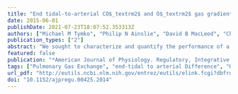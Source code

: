```yaml
---
title: "End tidal-to-arterial CO$_textrm2$ and O$_textrm2$ gas gradients at low- and high-altitude during dynamic end-tidal forcing."
date: 2015-06-01
publishDate: 2021-07-23T18:07:52.353313Z
authors: ["Michael M Tymko", "Philip N Ainslie", "David B MacLeod", "Chris K Willie", "Glen E Foster"]
publication_types: ["2"]
abstract: "We sought to characterize and quantify the performance of a portable dynamic end-tidal forcing (DEF) system in controlling the partial pressure of arterial CO2 (Pa(CO2)) and O2 (Pa(O2)) at low (LA; 344 m) and high altitude (HA; 5,050 m) during an isooxic CO2 test and an isocapnic O2 test, which is commonly used to measure ventilatory and vascular reactivity in humans (n = 9). The isooxic CO2 tests involved step changes in the partial pressure of end-tidal CO2 (PET(CO2)) of -10, -5, 0, +5, and +10 mmHg from baseline. The isocapnic O2 test consisted of a 10-min hypoxic step (PET(O2) = 47 mmHg) from baseline at LA and a 5-min euoxic step (PET(O2) = 100 mmHg) from baseline at HA. At both altitudes, PET(O2) and PET(CO2) were controlled within narrow limits (textless1 mmHg from target) during each protocol. During the isooxic CO2 test at LA, PET(CO2) consistently overestimated Pa(CO2) (P textless 0.01) at both baseline (2.1 ± 0.5 mmHg) and hypercapnia (+5 mmHg: 2.1 ± 0.7 mmHg; +10 mmHg: 1.9 ± 0.5 mmHg). This P(a)-PET(CO2) gradient was approximately twofold greater at HA (P textless 0.05). At baseline at both altitudes, PET(O2) overestimated Pa(O2) by a similar extent (LA: 6.9 ± 2.1 mmHg; HA: 4.5 ± 0.9 mmHg; both P textless 0.001). This overestimation persisted during isocapnic hypoxia at LA (6.9 ± 0.6 mmHg) and during isocapnic euoxia at HA (3.8 ± 1.2 mmHg). Step-wise multiple regression analysis, on the basis of the collected data, revealed that it may be possible to predict an individual's arterial blood gases during DEF. Future research is needed to validate these prediction algorithms and determine the implications of end-tidal-to-arterial gradients in the assessment of ventilatory and/or vascular reactivity."
featured: false
publication: "*American Journal of Physiology. Regulatory, Integrative and Comparative Physiolo`gy*"
tags: ["Pulmonary Gas Exchange", "end-tidal to arterial Difference", "Hypoxia", "High altitude", "Altitude", "end-tidal forcing", "Hypercapnia", "Humans", "Adult", "Male", "Oxygen", "high altitude", "Lung", "Respiratory Function Tests", "Biomarkers", "Blood Gas Analysis", "Tidal Volume", "Algorithms", "Carbon Dioxide", "Partial Pressure", "Regression Analysis", "Respiratory Mechanics", "Models", "Biological", "Time Factors", "Analysis of Variance", "gas exchange"]
url_pdf: "http://eutils.ncbi.nlm.nih.gov/entrez/eutils/elink.fcgi?dbfrom=pubmed&id=25810386&retmode=ref&cmd=prlinks"
doi: "10.1152/ajpregu.00425.2014"
---
```


